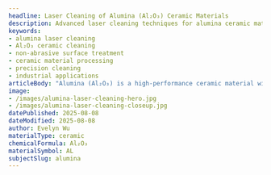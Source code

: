 ```yaml
---
headline: Laser Cleaning of Alumina (Al₂O₃) Ceramic Materials
description: Advanced laser cleaning techniques for alumina ceramic materials, ensuring precision surface treatment while preserving the material's structural integrity.
keywords:
- alumina laser cleaning
- Al₂O₃ ceramic cleaning
- non-abrasive surface treatment
- ceramic material processing
- precision cleaning
- industrial applications
articleBody: "Alumina (Al₂O₃) is a high-performance ceramic material widely used in industrial applications due to its excellent hardness, chemical resistance, and thermal properties. Laser cleaning offers a precise, non-contact method for removing contaminants, coatings, and surface oxidation without compromising the ceramic's structural integrity. The process utilizes controlled laser parameters to selectively ablate unwanted material while preserving the underlying alumina substrate. This technique is particularly valuable for maintaining the surface quality of precision components in aerospace, electronics, and medical applications."
image:
- /images/alumina-laser-cleaning-hero.jpg
- /images/alumina-laser-cleaning-closeup.jpg
datePublished: 2025-08-08
dateModified: 2025-08-08
author: Evelyn Wu
materialType: ceramic
chemicalFormula: Al₂O₃
materialSymbol: AL
subjectSlug: alumina
---
```

